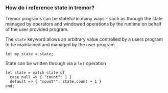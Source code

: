 
### How do i reference state in tremor?

Tremor programs can be stateful in many ways - such as through the state managed
by operators and windowed operations by the runtime on behalf of the user provided
program.

The `state` keyword allows an arbitrary value controlled by a users program to be
maintained and managed by the user program.

```tremor
let my_state = state;
```

State can be written through via a `let` operation

```tremor
let state = match state of
  case null => { "count": 1 }
  default => { "count"": state.count + 1 }
end;
```

